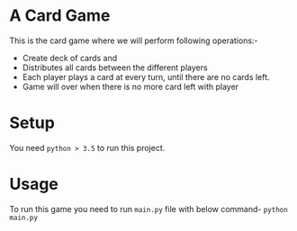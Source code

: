 # A Card Game

This is the card game where we will perform following operations:-

- Create deck of cards and 
- Distributes all cards between the different players 
- Each player plays a card at every turn, until there are no cards left.
- Game will over when there is no more card left with player

# Setup

You need `python > 3.5` to run this project.

# Usage

To run this game you need to run `main.py` file with below command-
`python main.py`